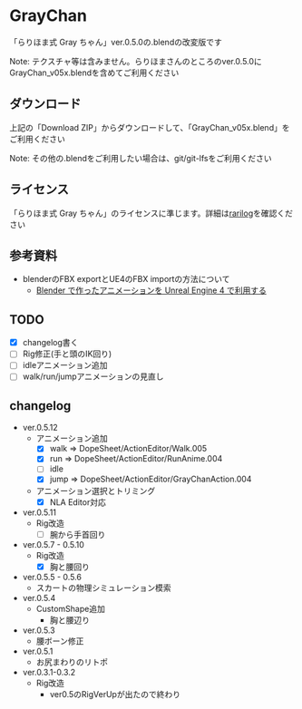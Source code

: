 ﻿# GrayChan

「らりほま式 Gray ちゃん」ver.0.5.0の.blendの改変版です

Note: テクスチャ等は含みません。らりほまさんのところのver.0.5.0にGrayChan_v05x.blendを含めてご利用ください

## ダウンロード

上記の「Download ZIP」からダウンロードして、「GrayChan_v05x.blend」をご利用ください

Note: その他の.blendをご利用したい場合は、git/git-lfsをご利用ください

## ライセンス

「らりほま式 Gray ちゃん」のライセンスに準じます。詳細は[rarilog][page]を確認ください

[page]: http://rarihoma.xvs.jp/products/graychan/


## 参考資料

* blenderのFBX exportとUE4のFBX importの方法について
  - [Blender で作ったアニメーションを Unreal Engine 4 で利用する](http://www.slideshare.net/rarihoma/blender-step1)

## TODO

* [x] changelog書く
* [ ] Rig修正(手と頭のIK回り)
* [ ] idleアニメーション追加
* [ ] walk/run/jumpアニメーションの見直し

## changelog

* ver.0.5.12
  - アニメーション追加
    + [x] walk => DopeSheet/ActionEditor/Walk.005
	+ [x] run  => DopeSheet/ActionEditor/RunAnime.004
	+ [ ] idle
	+ [x] jump => DopeSheet/ActionEditor/GrayChanAction.004
  - アニメーション選択とトリミング
    + [x] NLA Editor対応
* ver.0.5.11
  - Rig改造
    + [ ] 腕から手首回り
* ver.0.5.7 - 0.5.10
  - Rig改造
    + [x] 胸と腰回り
* ver.0.5.5 - 0.5.6
  - スカートの物理シミュレーション模索
* ver.0.5.4
  - CustomShape追加
    + 胸と腰辺り
* ver.0.5.3
  - 腰ボーン修正
* ver.0.5.1
  - お尻まわりのリトポ
* ver.0.3.1-0.3.2
  - Rig改造
    + ver0.5のRigVerUpが出たので終わり
